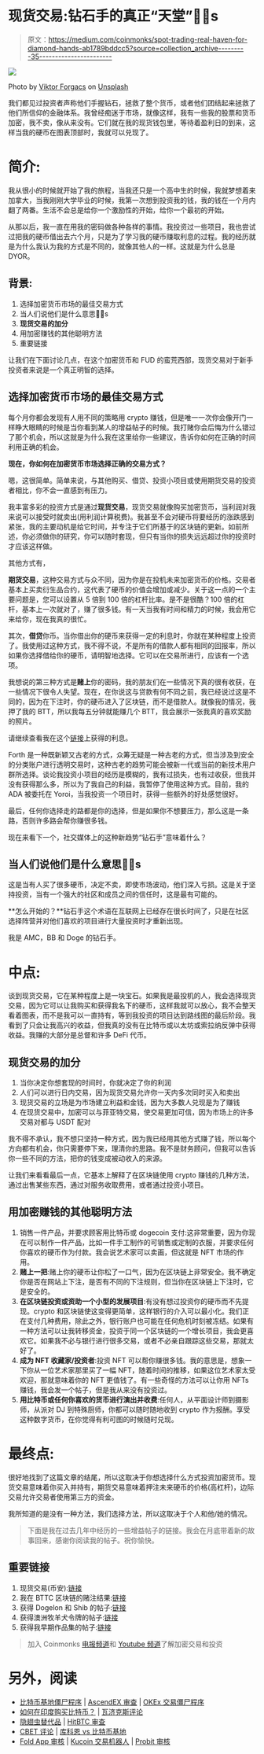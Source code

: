 # 现货交易:钻石手的真正“天堂”💎🤲s

> 原文：<https://medium.com/coinmonks/spot-trading-real-haven-for-diamond-hands-ab1789bddcc5?source=collection_archive---------35----------------------->

![](img/280cea2510e6477dde2bac7747ef9c88.png)

Photo by [Viktor Forgacs](https://unsplash.com/@sonance?utm_source=unsplash&utm_medium=referral&utm_content=creditCopyText) on [Unsplash](https://unsplash.com/photos/3PyBkxgTiL0)

我们都见过投资者声称他们手握钻石，拯救了整个货币，或者他们团结起来拯救了他们所信仰的金融体系。我曾经痴迷于市场，就像这样，我有一些我的股票和货币加密，我不卖，像从来没有。它们就在我的现货钱包里，等待着盈利日的到来，这样当我的硬币在图表顶部时，我就可以兑现了。

# 简介:

我从很小的时候就开始了我的旅程，当我还只是一个高中生的时候，我就梦想着来加拿大，当我刚刚大学毕业的时候，我第一次想到投资我的钱，我的钱在一个月内翻了两番。生活不会总是给你一个激励性的开始，给你一个最初的开始。

从那以后，我一直在用我的密码做各种各样的事情。我投资过一些项目，我也尝试过把我的硬币借出去六个月，只是为了学习我的硬币赚取利息的过程。我的经历就是为什么我认为我的方式是不同的，就像其他人的一样。这就是为什么总是 DYOR。

## 背景:

1.  选择加密货币市场的最佳交易方式
2.  当人们说他们是什么意思💎🤲s
3.  **现货交易的加分**
4.  用加密赚钱的其他聪明方法
5.  重要链接

让我们在下面讨论几点，在这个加密货币和 FUD 的蛮荒西部，现货交易对于新手投资者来说是一个真正明智的选择。

## 选择加密货币市场的最佳交易方式

每个月你都会发现有人用不同的策略用 crypto 赚钱，但是唯一一次你会像开门一样睁大眼睛的时候是当你看到某人的增益帖子的时候。我打赌你会后悔为什么错过了那个机会，所以这就是为什么我在这里给你一些建议，告诉你如何在正确的时间利用正确的机会。

**现在，你如何在加密货币市场选择正确的交易方式？**

嗯，这很简单。简单来说，与其他购买、借贷、投资小项目或使用期货交易的投资者相比，你不会一直感到有压力。

我丰富多彩的投资方式是通过**现货交易**，现货交易就像购买加密货币，当利润对我来说可以接受时就卖出(用利润计算税费)。我甚至不会对硬币将要经历的涨跌感到紧张，我的主要动机是给它时间，并专注于它们所基于的区块链的更新。如前所述，你必须做你的研究，你可以随时套现，但只有当你的损失远远超过你的投资时才应该这样做。

其他方式有，

**期货交易**，这种交易方式与众不同，因为你是在投机未来加密货币的价格。交易者基本上买卖衍生品合约，这代表了硬币的价值会增加或减少。关于这一点的一个主要问题是，您可以设置从 5 倍到 100 倍的杠杆比率。是不是很酷？100 倍的杠杆，基本上一次就对了，赚了很多钱。有一天当我有时间和精力的时候，我会用它来给你，现在我真的很忙。

其次，**借贷**你币。当你借出你的硬币来获得一定的利息时，你就在某种程度上投资了。我使用过这种方式，我不得不说，不是所有的借款人都有相同的回报率，所以如果你选择借给你的硬币，请明智地选择。它可以在交易所进行，应该有一个选项。

我想说的第三种方式是**赌上**你的密码，我的朋友们在一些情况下真的很有收获，在一些情况下很令人失望。现在，在你说这与贷款有何不同之前，我已经说过这是不同的，因为在下注时，你的硬币进入了区块链，而不是借款人。就像我的情况，我押了我的 BTT，所以我每五分钟就能赚几个 BTT，我会展示一张我真的喜欢奖励的照片。

请继续查看我在这个[链接](https://ko-fi.com/i/II3I7BZKGB)上获得的利息。

Forth 是一种既新颖又古老的方式，众筹无疑是一种古老的方式，但当涉及到安全的分类账户进行透明交易时，这种古老的趋势可能会被新一代或当前的新技术用户群所选择。谈论我投资小项目的经历是模糊的，我有过损失，也有过收获，但我并没有获得那么多，所以为了我自己的利益，我暂停了使用这种方式。目前，我的 ADA 被委托在 Yoroi，当我投资一个项目时，获得一些额外的好处感觉很好。

最后，任何你选择走的路都是你的选择，但是如果你不想要压力，那么这是一条路，否则许多路会帮你赚很多钱。

现在来看下一个，社交媒体上的这种新趋势“钻石手”意味着什么？

## 当人们说他们是什么意思💎🤲s

这是当有人买了很多硬币，决定不卖，即使市场波动，他们深入亏损。这是关于坚持投资，当有一个强大的社区和成员之间的信任时，这是最有可能的。

**怎么开始的？**钻石手这个术语在互联网上已经存在很长时间了，只是在社区选择阵营并对他们喜欢的项目进行大量投资时才重新出现。

我是 AMC，BB 和 Doge 的钻石手。

# 中点:

谈到现货交易，它在某种程度上是一块宝石。如果我是最投机的人，我会选择现货交易，因为它可以让我购买和获得我名下的硬币，这样我就可以放心，我不会整天看着图表，而不是我可以一直持有，等到我投资的项目达到路线图的最后阶段。我看到了只会让我高兴的收益，但我真的没有在比特币或以太坊或索拉纳反弹中获得收益。我赚的大部分是总督和许多 DeFi 代币。

## 现货交易的加分

1.  当你决定你想套现的时间时，你就决定了你的利润
2.  人们可以进行日内交易，因为现货交易允许你一天内多次同时买入和卖出
3.  现货交易的立场是为市场建立利益和金钱，因为大多数人兑现是为了赚钱
4.  在现货交易中，加密可以与菲亚特交易，使交易更加可信，因为市场上的许多交易对都与 USDT 配对

我不得不承认，我不想只坚持一种方式，因为我已经用其他方式赚了钱，所以每个方向都有机会，你只需要停下来，理清你的思路。我不是财务顾问，但我可以告诉你一些不同的方法，把你的钱变成被动收入的来源。

让我们来看看最后一点，它基本上解释了在区块链使用 crypto 赚钱的几种方法，通过出售某些东西，通过对服务收取费用，或者通过投资小项目。

## 用加密赚钱的其他聪明方法

1.  销售一件产品，并要求顾客用比特币或 dogecoin 支付:这非常重要，因为你现在可以制作一件产品，比如一件手工制作的可销售或定制的衣服，并要求任何你喜欢的硬币作为付款。我会说艺术家可以卖画，但这就是 NFT 市场的作用。
2.  **赌上一把**:赌上你的硬币让你松了一口气，因为在区块链上非常安全。我不确定你是否在网站上下注，是否有不同的下注规则，但当你在区块链上下注时，它是安全的。
3.  **在区块链投资或资助一个小型的发展项目**:有没有想过投资你的硬币而不先提现。crypto 和区块链使这变得更简单，这样银行的介入可以最小化。我们正在支付几种费用，除此之外，银行账户也可能在任何危机时刻被冻结。如果有一种方法可以让我转移资金，投资于同一个区块链的一个增长项目，我会更喜欢它。如果我不必与银行进行很多交易，或者不必亲自跟踪这些交易，那就太好了。
4.  **成为 NFT 收藏家/投资者**:投资 NFT 可以帮你赚很多钱。我的意思是，想象一下你从一位艺术家那里买了一幅 NFT，随着时间的推移，如果这位艺术家太受欢迎，那就意味着你的 NFT 更值钱了。有一些奇怪的方法可以让你用 NFTs 赚钱，我会发一个帖子，但是我从来没有投资过。
5.  **用比特币或任何你喜欢的货币进行演出并收费**:任何人，从平面设计师到摄影师，从派对 DJ 到特殊厨师，你都可以随时随地收到 crypto 作为报酬。享受这种数字货币，在你觉得有利可图的时候随时兑现。

# 最终点:

很好地找到了这篇文章的结尾，所以这取决于你想选择什么方式投资加密货币。现货交易意味着你买入并持有，期货交易意味着押注未来硬币的价格(高杠杆)，边际交易允许交易者使用第三方的资金。

我所知道的是没有一种方法，我们选择方法，所以这取决于个人和他/她的情况。

> 下面是我在过去几年中经历的一些增益帖子的链接。我会在月底带着新的故事回来，感谢你阅读我的帖子。祝你愉快。

## 重要链接

1.  现货交易(币安):[链接](https://academy.binance.com/en/articles/what-is-a-spot-market-and-how-to-do-spot-trading)
2.  我在 BTTC 区块链的赌注结果:[链接](https://ko-fi.com/i/II3I7BZKGB)
3.  获得 Dogelon 和 Shib 的帖子:[链接](https://www.instagram.com/p/CYKRSnsLIjS/?utm_source=ig_web_button_share_sheet)
4.  获得澳洲牧羊犬令牌的帖子:[链接](https://www.instagram.com/p/Cb-g6aoL4P5/?utm_source=ig_web_copy_link)
5.  获得我早期作品集的帖子:[链接](https://www.instagram.com/p/CYKP7D-LVqJ/?utm_source=ig_web_copy_link)

> 加入 Coinmonks [电报频道](https://t.me/coincodecap)和 [Youtube 频道](https://www.youtube.com/c/coinmonks/videos)了解加密交易和投资

# 另外，阅读

*   [比特币基地僵尸程序](/coinmonks/coinbase-bots-ac6359e897f3) | [AscendEX 审查](/coinmonks/ascendex-review-53e829cf75fa) | [OKEx 交易僵尸程序](/coinmonks/okex-trading-bots-234920f61e60)
*   [如何在印度购买比特币？](/coinmonks/buy-bitcoin-in-india-feb50ddfef94) | [瓦济克斯评论](/coinmonks/wazirx-review-5c811b074f5b)
*   [隐翅虫替代品](/coinmonks/cryptohopper-alternatives-d67287b16d27) | [HitBTC 审查](/coinmonks/hitbtc-review-c5143c5d53c2)
*   [CBET 评论](https://coincodecap.com/cbet-casino-review) | [库科恩 vs 比特币基地](https://coincodecap.com/kucoin-vs-coinbase)
*   [Fold App 审核](https://coincodecap.com/fold-app-review) | [Kucoin 交易机器人](/coinmonks/kucoin-trading-bot-automate-your-trades-8cf0ca2138e0) | [Probit 审核](https://coincodecap.com/probit-review)